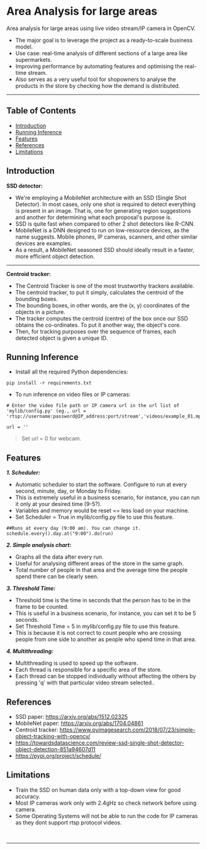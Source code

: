 # Area Analysis for large areas
Area analysis for large areas using live video stream/IP camera in OpenCV.

- The major goal is to leverage the project as a ready-to-scale business model.
- Use case: real-time analysis of different sections of a large area like supermarkets.
- Improving performance by automating features and optimising the real-time stream.
- Also serves as a very useful tool for shopowners to analyse the products in the store by checking how the demand is distributed.

--- 

## Table of Contents
* [Introduction](#introduction)
* [Running Inference](#running-inference)
* [Features](#features)
* [References](#references)
* [Limitations](#limitations)

## Introduction
**SSD detector:**
- We're employing a MobileNet architecture with an SSD (Single Shot Detector). In most cases, only one shot is required to detect everything is present in an image. That is, one for generating region suggestions and another for determining what each proposal's purpose is.
- SSD is quite fast when compared to other 2 shot detectors like R-CNN.
- MobileNet is a DNN designed to run on low-resource devices, as the name suggests. Mobile phones, IP cameras, scanners, and other similar devices are examples.
- As a result, a MobileNet seasoned SSD should ideally result in a faster, more efficient object detection.
---
**Centroid tracker:**
- The Centroid Tracker is one of the most trustworthy trackers available.
- The centroid tracker, to put it simply, calculates the centroid of the bounding boxes.
- The bounding boxes, in other words, are the (x, y) coordinates of the objects in a picture.
- The tracker computes the centroid (centre) of the box once our SSD obtains the co-ordinates. To put it another way, the object's core.
- Then, for tracking purposes over the sequence of frames, each detected object is given a unique ID.

## Running Inference
- Install all the required Python dependencies:
```
pip install -r requirements.txt
```
- To run inference on video files or IP cameras:
```
# Enter the video file path or IP camera url in the url list of 'mylib/config.py' (eg., url = 'rtsp://username:password@IP_address:port/stream','videos/example_01.mp4')

url = ''
```
> Set url = 0 for webcam.

## Features

***1. Scheduler:***
- Automatic scheduler to start the software. Configure to run at every second, minute, day, or Monday to Friday.
- This is extremely useful in a business scenario, for instance, you can run it only at your desired time (9-5?).
- Variables and memory would be reset == less load on your machine.
- Set Scheduler = True in mylib/config.py file to use this feature.

```
##Runs at every day (9:00 am). You can change it.
schedule.every().day.at("9:00").do(run)
```

***2. Simple analysis chart:***
- Graphs all the data after every run.
- Useful for analysing different areas of the store in the same graph.
- Total number of people in that area and the average time the people spend there can be clearly seen.

***3. Threshold Time:***
- Threshold time is the time in seconds that the person has to be in the frame to be counted.
- This is useful in a business scenario, for instance, you can set it to be 5 seconds.
- Set Threshold Time = 5 in mylib/config.py file to use this feature.
- This is because it is not correct to count people who are crossing people from one side to another as people who spend time in that area.

***4. Multithreading:***
- Multithreading is used to speed up the software.
- Each thread is responsible for a specific area of the store.
- Each thread can be stopped individually without affecting the others by pressing 'q' with that particular video stream selected..

## References
- SSD paper: https://arxiv.org/abs/1512.02325
- MobileNet paper: https://arxiv.org/abs/1704.04861
- Centroid tracker: https://www.pyimagesearch.com/2018/07/23/simple-object-tracking-with-opencv/
- https://towardsdatascience.com/review-ssd-single-shot-detector-object-detection-851a94607d11
- https://pypi.org/project/schedule/

## Limitations
- Train the SSD on human data only with a top-down view for good accuracy.
- Most IP cameras work only with 2.4gHz so check network before using camera.
- Some Operating Systems will not be able to run the code for IP cameras as they dont support rtsp protocol videos.

<p>&nbsp;</p>

---

